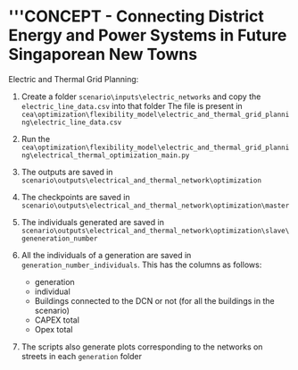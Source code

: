 # '''CONCEPT - Connecting District Energy and Power Systems in Future Singaporean New Towns
Electric and Thermal Grid Planning:

1. Create a folder `scenario\inputs\electric_networks` and copy the `electric_line_data.csv` into that folder
   The file is present in `cea\optimization\flexibility_model\electric_and_thermal_grid_planning\electric_line_data.csv`

2. Run the `cea\optimization\flexibility_model\electric_and_thermal_grid_planning\electrical_thermal_optimization_main.py`

3. The outputs are saved in `scenario\outputs\electrical_and_thermal_network\optimization`

4. The checkpoints are saved in `scenario\outputs\electrical_and_thermal_network\optimization\master`

5. The individuals generated are saved in `scenario\outputs\electrical_and_thermal_network\optimization\slave\geneneration_number`

6. All the individuals of a generation are saved in `generation_number_individuals`. This has the columns as follows:
   
   - generation
   - individual
   - Buildings connected to the DCN or not (for all the buildings in the scenario)
   - CAPEX total
   - Opex total
   
   
7. The scripts also generate plots corresponding to the networks on streets in each `generation` folder